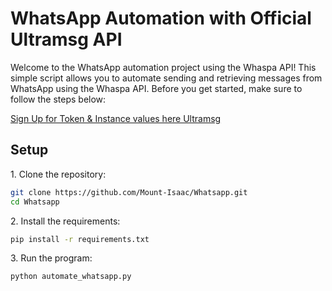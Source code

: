 <h1>WhatsApp Automation with Official Ultramsg API</h1>

<p>Welcome to the WhatsApp automation project using the Whaspa API! This simple script allows you to automate sending and retrieving messages from WhatsApp using the Whaspa API. Before you get started, make sure to follow the steps below:</p>

<a href="https://docs.ultramsg.com">Sign Up for Token & Instance values here Ultramsg</a>
<br/>


<h2>Setup</h2>

<p>1. Clone the repository:</p>

```bash
git clone https://github.com/Mount-Isaac/Whatsapp.git
cd Whatsapp
```

<p>2. Install the requirements:</p>

```bash
pip install -r requirements.txt
```

<p>3. Run the program:</p>

```bash
python automate_whatsapp.py
```
